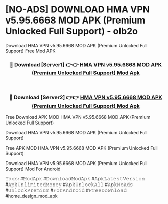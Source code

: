 # [NO-ADS] DOWNLOAD HMA VPN v5.95.6668 MOD APK (Premium Unlocked Full Support) - olb2o
Download HMA VPN v5.95.6668 MOD APK (Premium Unlocked Full Support) Free Mod APK

<div align="center">
<h3>🔴 Download [Server1] 👉👉 <a href="https://apk-comot.site?title=HMA_VPN_v5.95.6668_MOD_APK_(Premium_Unlocked_Full_Support)">HMA VPN v5.95.6668 MOD APK (Premium Unlocked Full Support) Mod Apk</a></h3><br>

<h3>🔴 Download [Server2] 👉👉 <a href="https://apk-comot.site?title=HMA_VPN_v5.95.6668_MOD_APK_(Premium_Unlocked_Full_Support)">HMA VPN v5.95.6668 MOD APK (Premium Unlocked Full Support) Mod Apk</a></h3>
</div>


Free Download APK MOD HMA VPN v5.95.6668 MOD APK (Premium Unlocked Full Support)

Download HMA VPN v5.95.6668 MOD APK (Premium Unlocked Full Support) 

Free APK MOD HMA VPN v5.95.6668 MOD APK (Premium Unlocked Full Support) 

Download HMA VPN v5.95.6668 MOD APK (Premium Unlocked Full Support) Mod For Android

𝚃𝚊𝚐𝚜: #𝙼𝚘𝚍𝙰𝚙𝚔 #𝙳𝚘𝚠𝚗𝚕𝚘𝚊𝚍𝙼𝚘𝚍𝙰𝚙𝚔 #𝙰𝚙𝚔𝙻𝚊𝚝𝚎𝚜𝚝𝚅𝚎𝚛𝚜𝚒𝚘𝚗 #𝙰𝚙𝚔𝚄𝚗𝚕𝚒𝚖𝚒𝚝𝚎𝚍𝙼𝚘𝚗𝚎𝚢 #𝙰𝚙𝚔𝚄𝚗𝚕𝚘𝚌𝚔𝙰𝚕𝚕 #𝙰𝚙𝚔𝙽𝚘𝙰𝚍𝚜 #𝚄𝚗𝚕𝚘𝚌𝚔𝙿𝚛𝚎𝚖𝚒𝚞𝚖 #𝙵𝚘𝚛𝙰𝚗𝚍𝚛𝚘𝚒𝚍 #𝙵𝚛𝚎𝚎𝙳𝚘𝚠𝚗𝚕𝚘𝚊𝚍 #home_design_mod_apk